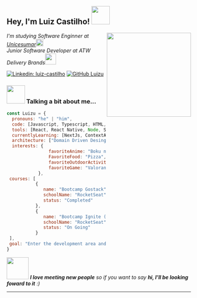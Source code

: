 <h2> Hey, I'm Luiz Castilho! <img src="https://media.giphy.com/media/U2912TxYgm2Nyg549S/giphy.gif" width="50"></h2>
<img align='right' src="https://media.giphy.com/media/Ll22OhMLAlVDb8UQWe/giphy.gif" width="230">
<p><em>I'm studying Software Enginner at <a href="https://www.unicesumar.edu.br/home/">Unicesumar</a><img src="https://media.giphy.com/media/QssGEmpkyEOhBCb7e1/giphy.gif" width="20"></br>Junior Software Developer at ATW Delivery Brands<img src="https://media.giphy.com/media/QXPqYpSyBIMjBTtBbl/giphy.gif" width="30"> 
</em></p>

[![Linkedin: luiz-castilho](https://img.shields.io/badge/-luizcastilho-blue?style=flat-square&logo=Linkedin&logoColor=white&link=https://www.linkedin.com/in/luiz-castilho/)](https://www.linkedin.com/in/luiz-castilho/)
[![GitHub Luizu](https://img.shields.io/github/followers/luizu?style=social)](https://github.com/Luizu)


### <img src="https://media.giphy.com/media/Bve8CDLZCFuZa/giphy.gif" width="50"> Talking a bit about me...  

```javascript
const Luizu = {
  pronouns: "he" | "him",
  code: [Javascript, Typescript, HTML, CSS],
  tools: [React, React Native, Node, Styled-Components],
  currentlyLearning: [NextJs, ContextApi],
  architecture: ["Domain Driven Desing", "Test Driven Development",],
  interests: {
                favoriteAnime: "Boku no Hero",
                FavoriteFood: "Pizza",
                favoriteOutdoorActivity: "Soccer",
                favoriteGame: "Valorant"
            },
 courses: [
           {
              name: "Bootcamp Gostack",
              schoolName: "RocketSeat",
              status: "Completed"
           },
           {
              name: "Bootcamp Ignite (ReactJs)",
              schoolName: "RocketSeat",
              status: "On Going"
           }
 ],
 goal: "Enter the development area and be able to work with what I love"
}
```

<img src="https://media.giphy.com/media/dTWMIpRmBQrQSvLQYd/giphy.gif" width="60"> <em><b>I love meeting new people</b> so if you want to say <b>hi, I'll be looking foward to it</b> :)</em>

---
